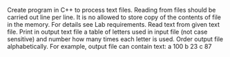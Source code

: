 Create program in C++ to process text files. Reading from files should be carried out line per line. It is no allowed to store copy of the contents of file in the memory. For details see Lab requirements.
Read text from given text file. Print in output text file a table of letters used in input file (not case sensitive) and number how many times each letter is used. Order output file alphabetically. For example, output file can contain text: a 100 b 23 c 87
